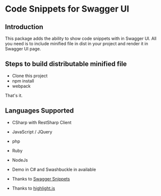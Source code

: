 # Code Snippets for Swagger UI

## Introduction

This package adds the ability to show code snippets with in Swagger UI. All you need is to include minified file in dist in your project and render it in Swagger UI page.

## Steps to build distributable minified file

* Clone this project
* npm install
* webpack

That's it.

## Languages Supported

* CSharp with RestSharp Client
* JavaScript / JQuery
* php
* Ruby
* NodeJs

* Demo in C# and Swashbuckle in available
* Thanks to [Swagger Snippets](https://www.npmjs.com/package/swagger-snippet)
* Thanks to [highlight.js](https://www.npmjs.com/package/highlight.js)